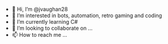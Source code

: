 - 👋 Hi, I’m @jvaughan28
- 👀 I’m interested in bots, automation, retro gaming and coding
- 🌱 I’m currently learning C#
- 💞️ I’m looking to collaborate on ...
- 📫 How to reach me ...

<!---
jvaughan28/jvaughan28 is a ✨ special ✨ repository because its `README.md` (this file) appears on your GitHub profile.
You can click the Preview link to take a look at your changes.
--->
